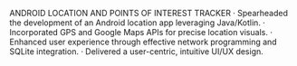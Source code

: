 ANDROID LOCATION AND POINTS OF INTEREST TRACKER
·	Spearheaded the development of an Android location app leveraging Java/Kotlin.
·	Incorporated GPS and Google Maps APIs for precise location visuals.
·	Enhanced user experience through effective network programming and SQLite integration.
·	Delivered a user-centric, intuitive UI/UX design.
